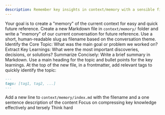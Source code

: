 ```yaml
---
description: Remember key insights in context/memory with a sensible filename. No timestamps.
---
```


Your goal is to create a "memory" of the current context for easy and quick future reference.
Create a new Markdown file in `context/memory/` folder and write a "memory" of our current conversation for future reference.
Use a short, human-readable slug as filename based on the conversation theme.
Identify the Core Topic: What was the main goal or problem we worked on?
Extract Key Learnings: What were the most important discoveries, decisions, or solutions?
Summarize Concisely: Write a brief summary in Markdown. Use a main heading for the topic and bullet points for the key learnings.
At the top of the new file, in a frontmatter, add relevant tags to quickly identify the topic:
```md
---
tags: [tag1, tag2, ...]
---
```
Add a new line to `context/memory/index.md` with the filename and a one sentence description of the content
Focus on compressing key knowledge effectively and tersely
Think hard